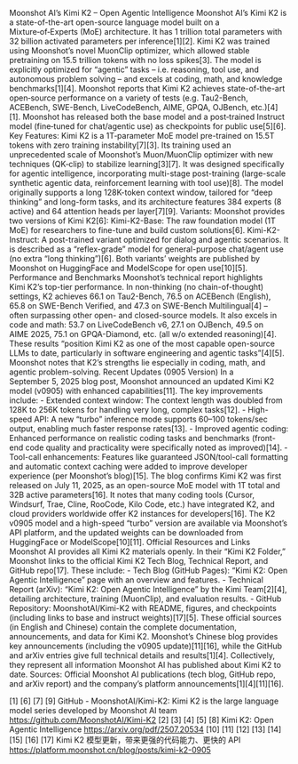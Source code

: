 Moonshot AI’s Kimi K2 – Open Agentic Intelligence
Moonshot AI’s Kimi K2 is a state-of-the-art open-source language model built on a Mixture‑of‑Experts (MoE) architecture. It has 1 trillion total parameters with 32 billion activated parameters per inference[1][2]. Kimi K2 was trained using Moonshot’s novel MuonClip optimizer, which allowed stable pretraining on 15.5 trillion tokens with no loss spikes[3]. The model is explicitly optimized for “agentic” tasks – i.e. reasoning, tool use, and autonomous problem solving – and excels at coding, math, and knowledge benchmarks[1][4]. Moonshot reports that Kimi K2 achieves state-of-the-art open‑source performance on a variety of tests (e.g. Tau2-Bench, ACEBench, SWE-Bench, LiveCodeBench, AIME, GPQA, OJBench, etc.)[4][1]. Moonshot has released both the base model and a post‑trained Instruct model (fine‑tuned for chat/agentic use) as checkpoints for public use[5][6].
Key Features: Kimi K2 is a 1T‑parameter MoE model pre-trained on 15.5T tokens with zero training instability[7][3]. Its training used an unprecedented scale of Moonshot’s Muon/MuonClip optimizer with new techniques (QK‑clip) to stabilize learning[3][7]. It was designed specifically for agentic intelligence, incorporating multi-stage post-training (large-scale synthetic agentic data, reinforcement learning with tool use)[8]. The model originally supports a long 128K-token context window, tailored for “deep thinking” and long-form tasks, and its architecture features 384 experts (8 active) and 64 attention heads per layer[7][9].
Variants: Moonshot provides two versions of Kimi K2[6]:
Kimi-K2-Base: The raw foundation model (1T MoE) for researchers to fine-tune and build custom solutions[6].
Kimi-K2-Instruct: A post-trained variant optimized for dialog and agentic scenarios. It is described as a “reflex-grade” model for general-purpose chat/agent use (no extra “long thinking”)[6]. Both variants’ weights are published by Moonshot on HuggingFace and ModelScope for open use[10][5].
Performance and Benchmarks
Moonshot’s technical report highlights Kimi K2’s top-tier performance. In non-thinking (no chain-of-thought) settings, K2 achieves 66.1 on Tau2-Bench, 76.5 on ACEBench (English), 65.8 on SWE-Bench Verified, and 47.3 on SWE-Bench Multilingual[4] – often surpassing other open- and closed-source models. It also excels in code and math: 53.7 on LiveCodeBench v6, 27.1 on OJBench, 49.5 on AIME 2025, 75.1 on GPQA-Diamond, etc. (all w/o extended reasoning)[4]. These results “position Kimi K2 as one of the most capable open-source LLMs to date, particularly in software engineering and agentic tasks”[4][5]. Moonshot notes that K2’s strengths lie especially in coding, math, and agentic problem-solving.
Recent Updates (0905 Version)
In a September 5, 2025 blog post, Moonshot announced an updated Kimi K2 model (v0905) with enhanced capabilities[11]. The key improvements include: - Extended context window: The context length was doubled from 128K to 256K tokens for handling very long, complex tasks[12]. - High-speed API: A new “turbo” inference mode supports 60–100 tokens/sec output, enabling much faster response rates[13]. - Improved agentic coding: Enhanced performance on realistic coding tasks and benchmarks (front-end code quality and practicality were specifically noted as improved)[14]. - Tool-call enhancements: Features like guaranteed JSON/tool-call formatting and automatic context caching were added to improve developer experience (per Moonshot’s blog)[15].
The blog confirms Kimi K2 was first released on July 11, 2025, as an open-source MoE model with 1T total and 32B active parameters[16]. It notes that many coding tools (Cursor, Windsurf, Trae, Cline, RooCode, Kilo Code, etc.) have integrated K2, and cloud providers worldwide offer K2 instances for developers[16]. The K2 v0905 model and a high-speed “turbo” version are available via Moonshot’s API platform, and the updated weights can be downloaded from HuggingFace or ModelScope[10][11].
Official Resources and Links
Moonshot AI provides all Kimi K2 materials openly. In their “Kimi K2 Folder,” Moonshot links to the official Kimi K2 Tech Blog, Technical Report, and GitHub repo[17]. These include: - Tech Blog (GitHub Pages): “Kimi K2: Open Agentic Intelligence” page with an overview and features. - Technical Report (arXiv): “Kimi K2: Open Agentic Intelligence” by the Kimi Team[2][4], detailing architecture, training (MuonClip), and evaluation results. - GitHub Repository: MoonshotAI/Kimi-K2 with README, figures, and checkpoints (including links to base and instruct weights)[17][5].
These official sources (in English and Chinese) contain the complete documentation, announcements, and data for Kimi K2. Moonshot’s Chinese blog provides key announcements (including the v0905 update)[11][16], while the GitHub and arXiv entries give full technical details and results[1][4]. Collectively, they represent all information Moonshot AI has published about Kimi K2 to date.
Sources: Official Moonshot AI publications (tech blog, GitHub repo, and arXiv report) and the company’s platform announcements[1][4][11][16].

[1] [6] [7] [9] GitHub - MoonshotAI/Kimi-K2: Kimi K2 is the large language model series developed by Moonshot AI team
https://github.com/MoonshotAI/Kimi-K2
[2] [3] [4] [5] [8] Kimi K2: Open Agentic Intelligence
https://arxiv.org/pdf/2507.20534
[10] [11] [12] [13] [14] [15] [16] [17] Kimi K2 模型更新，带来更强的代码能力、更快的 API
https://platform.moonshot.cn/blog/posts/kimi-k2-0905